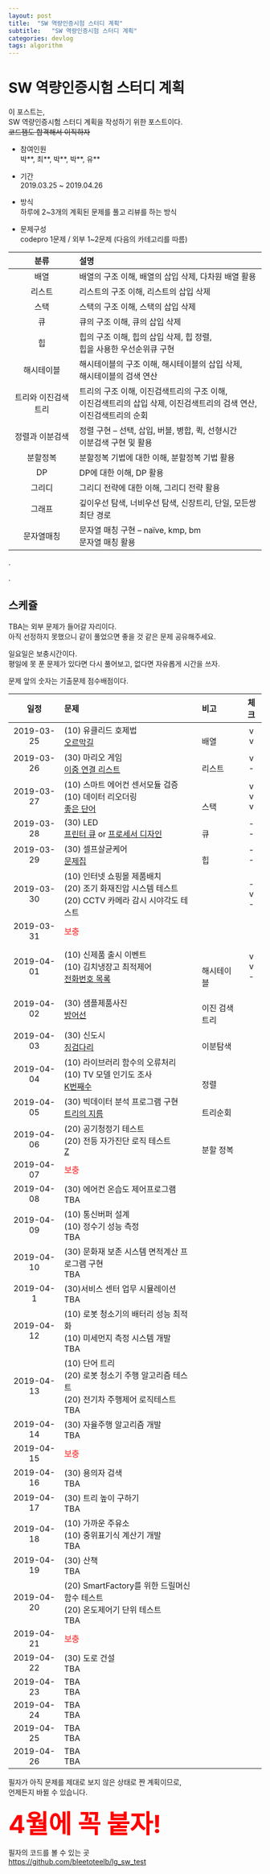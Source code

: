 ```yaml
---
layout: post
title:  "SW 역량인증시험 스터디 계획"
subtitle:   "SW 역량인증시험 스터디 계획"
categories: devlog
tags: algorithm
---
```


# SW 역량인증시험 스터디 계획
이 포스트는,  
SW 역량인증시험 스터디 계획을 작성하기 위한 포스트이다.  
~~코드잼도 합격해서 이직하자~~

- 참여인원  
  박\*\*, 최\*\*, 박\*\*, 박\*\*, 유\*\*

- 기간  
  2019.03.25 ~ 2019.04.26

- 방식  
  하루에 2~3개의 계획된 문제를 풀고 리뷰를 하는 방식

- 문제구성  
  codepro 1문제 / 외부 1~2문제 (다음의 카테고리를 따름)  


| 분류 | 설명 |
| :---:| :--- |
| 배열 | 배열의 구조 이해, 배열의 삽입 삭제, 다차원 배열 활용|
| 리스트 |	리스트의 구조 이해, 리스트의 삽입 삭제|
| 스택 |스택의 구조 이해, 스택의 삽입 삭제|
| 큐 |큐의 구조 이해, 큐의 삽입 삭제|
| 힙 |힙의 구조 이해, 힙의 삽입 삭제, 힙 정렬,<br>힙을 사용한 우선순위큐 구현|
| 해시테이블 |해시테이블의 구조 이해, 해시테이블의 삽입 삭제, <br>해시테이블의 검색 연산|
| 트리와 이진검색트리 |트리의 구조 이해, 이진검색트리의 구조 이해, <br>이진검색트리의 삽입 삭제, 이진검색트리의 검색 연산, <br>이진검색트리의 순회|
| 정렬과 이분검색 |	정렬 구현 – 선택, 삽입, 버블, 병합, 퀵, 선형시간 <br>이분검색 구현 및 활용|
| 분할정복 |	분할정복 기법에 대한 이해, 분할정복 기법 활용|
| DP |	DP에 대한 이해, DP 활용|
| 그리디 |그리디 전략에 대한 이해, 그리디 전략 활용|
| 그래프 |깊이우선 탐색, 너비우선 탐색, 신장트리, 단일, 모든쌍 최단 경로|
| 문자열매칭 |	문자열 매칭 구현 – naïve, kmp, bm<br>문자열 매칭 활용|



.  

.

## 스케쥴


TBA는 외부 문제가 들어갈 자리이다.  
아직 선정하지 못했으니 같이 풀었으면 좋을 것 같은 문제 공유해주세요.  

일요일은 보충시간이다.  
평일에 못 푼 문제가 있다면 다시 풀어보고, 없다면 자유롭게 시간을 쓰자.

문제 앞의 숫자는 기출문제 점수배점이다.

| 일정       |  문제  | 비고 | 체크|
| :---:      |  :--- | :--- |:--:|
| 2019-03-25 | (10) 유클리드 호제법 <br> [오르막길](https://www.acmicpc.net/problem/2846) | <br>배열 |v<br>v|
| 2019-03-26 |  (30) 마리오 게임<br> [이중 연결 리스트](https://www.acmicpc.net/problem/3045) | <br>리스트 |v<br>-|
| 2019-03-27 |  (10) 스마트 에어컨 센서모듈 검증 <br> (10) 데이터 리오더링<br>  [좋은 단어](https://www.acmicpc.net/problem/3986) | <br> <br> 스택 | v<br>v<br>v|
| 2019-03-28 |  (30) LED <br>  [프린터 큐](https://www.acmicpc.net/problem/1966) or [프로세서 디자인](https://www.acmicpc.net/problem/3081) | <br> 큐| -<br>-|
| 2019-03-29 | (30) 셀프살균케어 <br> [문제집](https://www.acmicpc.net/problem/1766) | <br> 힙| -<br>-|
| 2019-03-30 | (10) 인터넷 쇼핑몰 제품배치 <br> (20) 조기 화재진압 시스템 테스트 <br> (20) CCTV 카메라 감시 시야각도 테스트  | | -<br>v<br>-|
| 2019-03-31 | <span style="color:#FA5858"><b>보충</b></span> ||
| 2019-04-01 | (10) 신제품 출시 이벤트 <br> (10) 김치냉장고 최적제어 <br> [전화번호 목록](https://www.acmicpc.net/problem/5052)| <br><br> 해시테이블 |  v<br>v<br>-|
| 2019-04-02 | (30) 샘플제품사진 <br> [방어선](https://www.acmicpc.net/problem/3429) | <br> 이진 검색 트리 |
| 2019-04-03 | (30) 신도시 <br> [징검다리](https://programmers.co.kr/learn/courses/30/lessons/43236) |<br> 이분탐색|
| 2019-04-04 | (10) 라이브러리 함수의 오류처리 <br> (10) TV 모델 인기도 조사 <br> [K번째수](https://www.acmicpc.net/problem/11004) | <br> <br> 정렬 |
| 2019-04-05 | (30) 빅데이터 분석 프로그램 구현 <br> [트리의 지름](https://www.acmicpc.net/problem/1967) |<br> 트리순회 |
| 2019-04-06 | (20) 공기청정기 테스트 <br> (20) 전등 자가진단 로직 테스트 <br> [Z](https://www.acmicpc.net/problem/1074) | <br> <br> 분할 정복 |
| 2019-04-07 | <span style="color:#FA5858"><b>보충</b></span> ||
| 2019-04-08 | (30) 에어컨 온습도 제어프로그램 <br> TBA ||
| 2019-04-09 | (10) 통신버퍼 설계 <br> (10) 정수기 성능 측정 <br> TBA ||
| 2019-04-10 | (30) 문화재 보존 시스템 면적계산 프로그램 구현 <br> TBA ||
| 2019-04-1 | (30)서비스 센터 업무 시뮬레이션 <br>  TBA ||
| 2019-04-12 | (10) 로봇 청소기의 배터리 성능 최적화 <br> (10) 미세먼지 측정 시스템 개발 <br> TBA ||
| 2019-04-13 | (10) 단어 트리 <br> (20) 로봇 청소기 주행 알고리즘 테스트 <br> (20) 전기차 주행제어 로직테스트 <br> TBA ||
| 2019-04-14 | (30) 자율주행 알고리즘 개발   <br> TBA ||
| 2019-04-15 | <span style="color:#FA5858"><b>보충</b></span> ||
| 2019-04-16 | (30) 용의자 검색  <br> TBA ||
| 2019-04-17 | (30) 트리 높이 구하기 <br> TBA ||
| 2019-04-18 | (10) 가까운 주유소 <br> (10) 중위표기식 계산기 개발 <br> TBA ||
| 2019-04-19 | (30) 산책  <br> TBA||
| 2019-04-20 | (20) SmartFactory를 위한 드릴머신 함수 테스트 <br> (20) 온도제어기 단위 테스트  <br> TBA ||
| 2019-04-21 | <span style="color:#FA5858"><b>보충</b></span> ||
| 2019-04-22 | (30) 도로 건설 <br> TBA ||
| 2019-04-23 | TBA <br> TBA ||
| 2019-04-24 | TBA <br> TBA ||
| 2019-04-25 | TBA <br> TBA ||
| 2019-04-26 | TBA <br> TBA ||


필자가 아직 문제를 제대로 보지 않은 상태로 짠 계획이므로,  
언제든지 바뀔 수 있습니다.  


<span style="color:red;font-weight:bold;font-size:50px">4월에 꼭 붙자!</span>


필자의 코드를 볼 수 있는 곳  
https://github.com/bleetoteelb/lg_sw_test